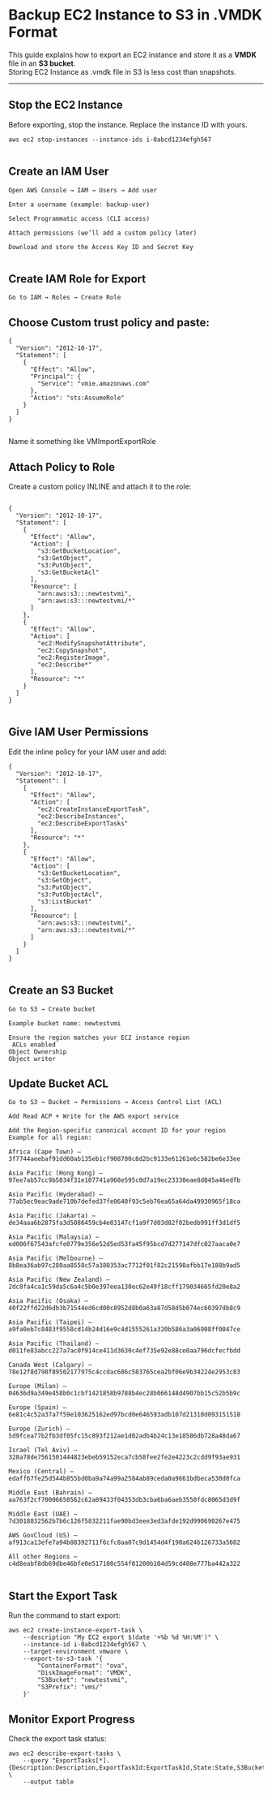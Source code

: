 # Backup EC2 Instance to S3 in .VMDK Format
 
This guide explains how to export an EC2 instance and store it as a **VMDK** file in an **S3 bucket**.  
Storing EC2 Instance as .vmdk file in S3 is less cost than snapshots.
 
---
 
## Stop the EC2 Instance
Before exporting, stop the instance. Replace the instance ID with yours.
 
```
aws ec2 stop-instances --instance-ids i-0abcd1234efgh567
 
```
## Create an IAM User
 
```
Open AWS Console → IAM → Users → Add user
 
Enter a username (example: backup-user)
 
Select Programmatic access (CLI access)
 
Attach permissions (we’ll add a custom policy later)
 
Download and store the Access Key ID and Secret Key
 
```
## Create IAM Role for Export
 
```
Go to IAM → Roles → Create Role
```
 
## Choose Custom trust policy and paste:
 
```
{
  "Version": "2012-10-17",
  "Statement": [
    {
      "Effect": "Allow",
      "Principal": {
        "Service": "vmie.amazonaws.com"
      },
      "Action": "sts:AssumeRole"
    }
  ]
}
 
```
Name it something like VMImportExportRole
 
## Attach Policy to Role
Create a custom policy INLINE and attach it to the role:
```
 
{
  "Version": "2012-10-17",
  "Statement": [
    {
      "Effect": "Allow",
      "Action": [
        "s3:GetBucketLocation",
        "s3:GetObject",
        "s3:PutObject",
        "s3:GetBucketAcl"
      ],
      "Resource": [
        "arn:aws:s3:::newtestvmi",
        "arn:aws:s3:::newtestvmi/*"
      ]
    },
    {
      "Effect": "Allow",
      "Action": [
        "ec2:ModifySnapshotAttribute",
        "ec2:CopySnapshot",
        "ec2:RegisterImage",
        "ec2:Describe*"
      ],
      "Resource": "*"
    }
  ]
}
 
```
## Give IAM User Permissions
Edit the inline policy for your IAM user and add:
```
{
  "Version": "2012-10-17",
  "Statement": [
    {
      "Effect": "Allow",
      "Action": [
        "ec2:CreateInstanceExportTask",
        "ec2:DescribeInstances",
        "ec2:DescribeExportTasks"
      ],
      "Resource": "*"
    },
    {
      "Effect": "Allow",
      "Action": [
        "s3:GetBucketLocation",
        "s3:GetObject",
        "s3:PutObject",
        "s3:PutObjectAcl",
        "s3:ListBucket"
      ],
      "Resource": [
        "arn:aws:s3:::newtestvmi",
        "arn:aws:s3:::newtestvmi/*"
      ]
    }
  ]
}
 
```
## Create an S3 Bucket
 
```
Go to S3 → Create bucket
 
Example bucket name: newtestvmi
 
Ensure the region matches your EC2 instance region
 ACLs enabled
Object Ownership
Object writer
```
## Update Bucket ACL
 
```
Go to S3 → Bucket → Permissions → Access Control List (ACL)
 
Add Read ACP + Write for the AWS export service
 
Add the Region-specific canonical account ID for your region
Example for all region:
```
```
Africa (Cape Town) – 3f7744aeebaf91dd60ab135eb1cf908700c8d2bc9133e61261e6c582be6e33ee
 
Asia Pacific (Hong Kong) – 97ee7ab57cc9b5034f31e107741a968e595c0d7a19ec23330eae8d045a46edfb
 
Asia Pacific (Hyderabad) – 77ab5ec9eac9ade710b7defed37fe0640f93c5eb76ea65a64da49930965f18ca
 
Asia Pacific (Jakarta) – de34aaa6b2875fa3d5086459cb4e03147cf1a9f7d03d82f02bedb991ff3d1df5
 
Asia Pacific (Malaysia) – ed006f67543afcfe0779e356e52d5ed53fa45f95bcd7d277147dfc027aaca0e7
 
Asia Pacific (Melbourne) – 8b8ea36ab97c280aa8558c57a380353ac7712f01f82c21598afbb17e188b9ad5
 
Asia Pacific (New Zealand) – 2dc8fa4ca1c59da5c6a4c5b0e397eea130ec62e49f18cff179034665fd20e8a2
 
Asia Pacific (Osaka) – 40f22ffd22d6db3b71544ed6cd00c8952d8b0a63a87d58d5b074ec60397db8c9
 
Asia Pacific (Taipei) – a9fa0eb7c8483f9558cd14b24d16e9c4d1555261a320b586a3a06908ff0047ce
 
Asia Pacific (Thailand) – d011fe83abcc227a7ac0f914ce411d3630c4ef735e92e88ce0aa796dcfecfbdd
 
Canada West (Calgary) – 78e12f8d798f89502177975c4ccdac686c583765cea2bf06e9b34224e2953c83
 
Europe (Milan) – 04636d9a349e458b0c1cbf1421858b9788b4ec28b066148d4907bb15c52b5b9c
 
Europe (Spain) – 6e81c4c52a37a7f59e103625162ed97bcd0e646593adb107d21310d093151518
 
Europe (Zurich) – 5d9fcea77b2fb3df05fc15c893f212ae1d02adb4b24c13e18586db728a48da67
 
Israel (Tel Aviv) – 328a78de7561501444823ebeb59152eca7cb58fee2fe2e4223c2cdd9f93ae931
 
Mexico (Central) – edaff67fe25d544b855bd0ba9a74a99a2584ab89ceda0a9661bdbeca530d0fca
 
Middle East (Bahrain) – aa763f2cf70006650562c62a09433f04353db3cba6ba6aeb3550fdc8065d3d9f
 
Middle East (UAE) – 7d3018832562b7b6c126f5832211fae90bd3eee3ed3afde192d990690267e475
 
AWS GovCloud (US) – af913ca13efe7a94b88392711f6cfc8aa07c9d1454d4f190a624b126733a5602
 
All other Regions – c4d8eabf8db69dbe46bfe0e517100c554f01200b104d59cd408e777ba442a322
 
```
## Start the Export Task
Run the command to start export:
```
aws ec2 create-instance-export-task \
    --description "My EC2 export $(date '+%b %d %H:%M')" \
    --instance-id i-0abcd1234efgh567 \
    --target-environment vmware \
    --export-to-s3-task '{
        "ContainerFormat": "ova",
        "DiskImageFormat": "VMDK",
        "S3Bucket": "newtestvmi",
        "S3Prefix": "vms/"
    }'
```
## Monitor Export Progress
Check the export task status:
```
aws ec2 describe-export-tasks \
    --query "ExportTasks[*].{Description:Description,ExportTaskId:ExportTaskId,State:State,S3Bucket:ExportToS3Task.S3Bucket,InstanceId:InstanceExportDetails.InstanceId}" \
    --output table
```

